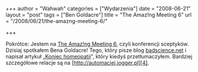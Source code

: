 +++
author = "Wahwah"
categories = ["Wydarzenia"]
date = "2008-06-21"
layout = "post"
tags = ["Ben Goldacre"]
title = "The Amaz!ng Meeting 6"
url = "/2008/06/21/the-amazng-meeting-6/"

+++

Pokrótce: Jestem na [The Amaz!ng Meeting 6][1], czyli konferencji sceptyków. Dzisiaj spotkałem Bena Goldacre! Tego, który pisze blog [badscience.net][2] i napisał artykuł „[Koniec homeopatii][3]”, który kiedyś przetłumaczyłem. Bardziej szczegółowe relacje są na [http://automaciej.jogger.pl][4].

 [1]: http://www.randi.org/joom/component/option,com_registrationpro/Itemid,33/func,details/did,1/
 [2]: http://www.badscience.net/
 [3]: http://blog.atopowe.pl/2007/11/23/koniec-homeopatii/
 [4]: http://automaciej.jogger.pl/
